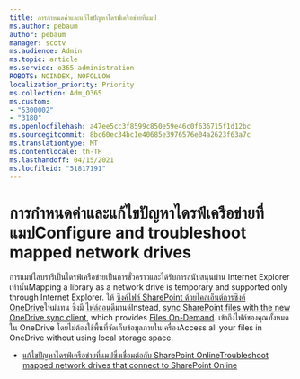 ```yaml
---
title: การกําหนดค่าและแก้ไขปัญหาไดรฟ์เครือข่ายที่แมป
ms.author: pebaum
author: pebaum
manager: scotv
ms.audience: Admin
ms.topic: article
ms.service: o365-administration
ROBOTS: NOINDEX, NOFOLLOW
localization_priority: Priority
ms.collection: Adm_O365
ms.custom:
- "5300002"
- "3180"
ms.openlocfilehash: a47ee5cc3f8599c850e59e46c0f636715f1d12bc
ms.sourcegitcommit: 8bc60ec34bc1e40685e3976576e04a2623f63a7c
ms.translationtype: MT
ms.contentlocale: th-TH
ms.lasthandoff: 04/15/2021
ms.locfileid: "51817191"
---
```

# <a name="configure-and-troubleshoot-mapped-network-drives"></a><span data-ttu-id="5b770-102">การกําหนดค่าและแก้ไขปัญหาไดรฟ์เครือข่ายที่แมป</span><span class="sxs-lookup"><span data-stu-id="5b770-102">Configure and troubleshoot mapped network drives</span></span>

<span data-ttu-id="5b770-103">การแมปไลบรารีเป็นไดรฟ์เครือข่ายเป็นการชั่วคราวและได้รับการสนับสนุนผ่าน Internet Explorer เท่านั้น</span><span class="sxs-lookup"><span data-stu-id="5b770-103">Mapping a library as a network drive is temporary and supported only through Internet Explorer.</span></span> <span data-ttu-id="5b770-104">ให้ [ซิงค์ไฟล์ SharePoint ด้วยไคลเอ็นต์การซิงค์ OneDrive](https://support.office.com/article/6de9ede8-5b6e-4503-80b2-6190f3354a88)ใหม่แทน ซึ่งมี [ไฟล์ออนดี](https://support.office.com/article/0e6860d3-d9f3-4971-b321-7092438fb38e)มานด์</span><span class="sxs-lookup"><span data-stu-id="5b770-104">Instead, [sync SharePoint files with the new OneDrive sync client](https://support.office.com/article/6de9ede8-5b6e-4503-80b2-6190f3354a88), which provides [Files On-Demand](https://support.office.com/article/0e6860d3-d9f3-4971-b321-7092438fb38e).</span></span> <span data-ttu-id="5b770-105">เข้าถึงไฟล์ของคุณทั้งหมดใน OneDrive โดยไม่ต้องใช้พื้นที่จัดเก็บข้อมูลภายในเครื่อง</span><span class="sxs-lookup"><span data-stu-id="5b770-105">Access all your files in OneDrive without using local storage space.</span></span>

- [<span data-ttu-id="5b770-106">แก้ไขปัญหาไดรฟ์เครือข่ายที่แมปซึ่งเชื่อมต่อกับ SharePoint Online</span><span class="sxs-lookup"><span data-stu-id="5b770-106">Troubleshoot mapped network drives that connect to SharePoint Online</span></span>](https://docs.microsoft.com/sharepoint/support/administration/troubleshoot-mapped-network-drives)
